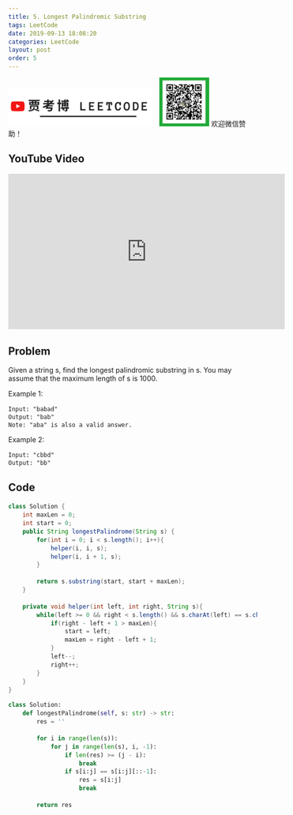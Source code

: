 ```yaml
---
title: 5. Longest Palindromic Substring
tags: LeetCode
date: 2019-09-13 18:08:20
categories: LeetCode
layout: post
order: 5
---
```


<img src="./assets/youtube.png" alt="drawing" width="60%"/>

<img src="./assets/wx.jpg" alt="drawing" width="20%"/>
欢迎微信赞助！

## YouTube Video

<iframe width="560" height="315" src="https://www.youtube.com/embed/QhFkiwPLvHg" frameborder="0" allow="accelerometer; autoplay; encrypted-media; gyroscope; picture-in-picture" allowfullscreen></iframe>

## Problem

Given a string s, find the longest palindromic substring in s. You may assume that the maximum length of s is 1000.

Example 1:

```
Input: "babad"
Output: "bab"
Note: "aba" is also a valid answer.
```

Example 2:

```
Input: "cbbd"
Output: "bb"
```

## Code

```java
class Solution {
    int maxLen = 0;
    int start = 0;
    public String longestPalindrome(String s) {
        for(int i = 0; i < s.length(); i++){
            helper(i, i, s);
            helper(i, i + 1, s);
        }

        return s.substring(start, start + maxLen);
    }

    private void helper(int left, int right, String s){
        while(left >= 0 && right < s.length() && s.charAt(left) == s.charAt(right)){
            if(right - left + 1 > maxLen){
                start = left;
                maxLen = right - left + 1;
            }
            left--;
            right++;
        }
    }
}
```

```python
class Solution:
    def longestPalindrome(self, s: str) -> str:
        res = ''

        for i in range(len(s)):
            for j in range(len(s), i, -1):
                if len(res) >= (j - i):
                    break
                if s[i:j] == s[i:j][::-1]:
                    res = s[i:j]
                    break

        return res
```
